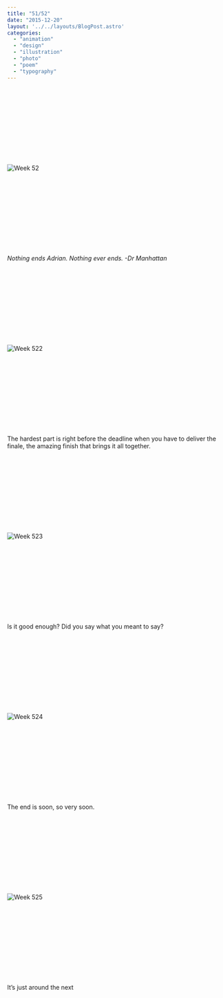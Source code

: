 ```yaml
---
title: "51/52"
date: "2015-12-20"
layout: '../../layouts/BlogPost.astro'
categories: 
  - "animation"
  - "design"
  - "illustration"
  - "photo"
  - "poem"
  - "typography"
---
```


![Week 52](/assets/images/Week-52.jpg)

_Nothing ends Adrian. Nothing ever ends. -Dr Manhattan_

![Week 522](/assets/images/Week-522.jpg)

The hardest part is right before the deadline when you have to deliver the finale, the amazing finish that brings it all together.

![Week 523](/assets/images/Week-523.jpg)

Is it good enough? Did you say what you meant to say?

![Week 524](/assets/images/Week-524.jpg)

The end is soon, so very soon.

![Week 525](/assets/images/Week-525.jpg)

It’s just around the next

<style>
p {
  margin: 12rem 0;
}

img {
  margin-block: 0;
}
</style>